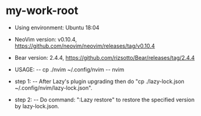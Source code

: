 # my-work-root

- Using environment: Ubuntu 18:04
- NeoVim version: v0.10.4, https://github.com/neovim/neovim/releases/tag/v0.10.4
- Bear version: 2.4.4, https://github.com/rizsotto/Bear/releases/tag/2.4.4


- USAGE:
-- cp ./nvim ~/.config/nvim
-- nvim

- step 1:
-- After Lazy's plugin upgrading then do "cp ./lazy-lock.json ~/.config/nvim/lazy-lock.json".

- step 2:
-- Do command: ":Lazy restore" to restore the specified version by lazy-lock.json.
